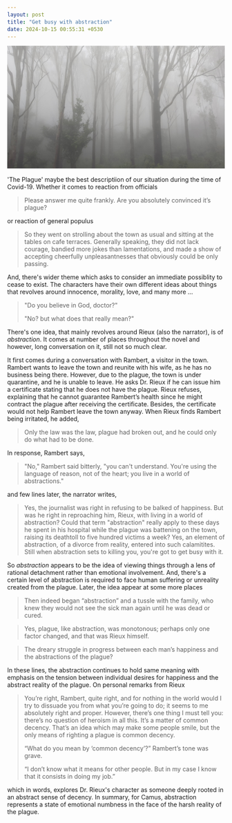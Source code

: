 ```yaml
---
layout: post
title: "Get busy with abstraction"
date: 2024-10-15 00:55:31 +0530
---
```


<link rel="stylesheet" href="/style.css" />

<img src="/img/faded tree.jpg" alt="Image 1" class="centered-image">

'The Plague' maybe the best descriptiion of our situation during the time of Covid-19. Whether it comes to reaction from officials
<blockquote>
Please answer me quite frankly. Are you absolutely convinced it’s plague?
</blockquote>
or reaction of general populus
<blockquote>
So they went on strolling about the town as usual and sitting at the tables on cafe terraces. Generally speaking, they did not lack courage, bandied more jokes than lamentations, and made a show of accepting cheerfully unpleasantnesses that obviously could be only passing.
</blockquote>
And, there's wider theme which asks to consider an immediate possiblity to cease to exist. The characters have their own different ideas about things that revolves around innocence, morality, love, and many more ...
<blockquote>
"Do you believe in God, doctor?" <br>

"No? but what does that really mean?"
</blockquote>
<!-- And it's full of ideas that I only somewhat understood but not completely.  -->
There's one idea, that mainly revolves around Rieux (also the narrator), is of <i>abstraction</i>. It comes at number of places throughout the novel and however, long conversation on it, still not so much clear. 

It first comes during a conversation with Rambert, a visitor in the town. Rambert wants to leave the town and reunite with his wife, as he has no business being there. However, due to the plague, the town is under quarantine, and he is unable to leave. He asks Dr. Rieux if he can issue him a certificate stating that he does not have the plague. Rieux refuses, explaining that he cannot guarantee Rambert’s health since he might contract the plague after receiving the certificate. Besides, the certificate would not help Rambert leave the town anyway. When Rieux finds Rambert being irritated, he added,
<blockquote>
Only the law was the law, plague had broken out, and he could only do what had to be done.
</blockquote>
In response, Rambert says,
<blockquote>
"No," Rambert said bitterly, "you can't understand. You're using the language of reason, not of the heart; you live in a world of abstractions."
</blockquote>
and few lines later, the narrator writes,
<blockquote>
Yes, the journalist was right in refusing to be balked of happiness. But was he right in reproaching him, Rieux, with living in a world of abstraction? Could that term "abstraction" really apply to these days he spent in his hospital while the plague was battening on the town, raising its deathtoll to five hundred victims a week? Yes, an element of abstraction, of a divorce from reality, entered into such calamitites. Still when abstraction sets to killing you, you're got to get busy with it.
</blockquote>
So <i>abstraction</i> appears to be the idea of viewing things through a lens of rational detachment rather than emotional involvement. And, there's a certain level of abstraction is required to face human suffering or unreality created from the plague. Later, the idea appear at some more places
<blockquote>
Then indeed began “abstraction” and a tussle with the family, who knew they would not see the sick man again until he was dead or cured.
</blockquote>

<blockquote>
Yes, plague, like abstraction, was monotonous; perhaps only one factor changed, and that was Rieux himself.
</blockquote>

<blockquote>
The dreary struggle in progress between each man’s happiness and the abstractions of the plague?
</blockquote>

In these lines, the abstraction continues to hold same meaning with emphasis on the tension between individual desires for happiness and the abstract reality of the plague. On personal remarks from Rieux 
<blockquote>
You’re right, Rambert, quite right, and for nothing in the world would I try to dissuade you from what you’re going to do; it seems to me absolutely right and proper. However, there’s one thing I must tell you: there’s no question of heroism in all this. It’s a matter of common decency. That’s an idea which may make some people smile, but the only means of righting a plague is common decency.<br>

“What do you mean by ‘common decency’?” Rambert’s tone was grave.<br>

“I don’t know what it means for other people. But in my case I know that it consists in doing my job.”
</blockquote>
which in words, explores Dr. Rieux's character as someone deeply rooted in an abstract sense of decency. In summary, for Camus, abstraction represents a state of emotional numbness in the face of the harsh reality of the plague.

<!-- Apart from this theme of confronting the possibility of ceasing to exist, there are other themes explored through five or six characters. One of the main theme that explored through the narrator (Rieux) on <i>abstraction</i> which I did not understood so well on the first read, but only after when I listned to 'The Partially Examined Life' that it started to make more sense. -->



<!-- Covid-19 was the best time to read 'The Plague' which said to be  -->



